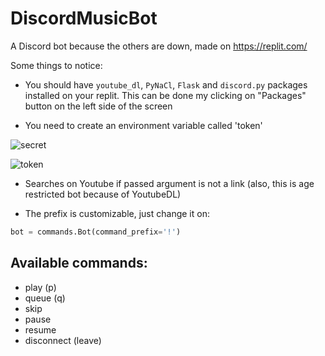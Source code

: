 # DiscordMusicBot
A Discord bot because the others are down, made on https://replit.com/

Some things to notice:

- You should have ```youtube_dl```, ```PyNaCl```, ```Flask``` and ```discord.py``` packages installed on your replit. This can be done my clicking on "Packages" button on the left side of the screen

- You need to create an environment variable called 'token'

![secret](https://user-images.githubusercontent.com/65873681/145472822-a5034083-7205-4362-a026-2871084267f4.png)


![token](https://user-images.githubusercontent.com/65873681/145472959-d8b9acc8-e7c1-4c64-af90-786278096e50.png)

- Searches on Youtube if passed argument is not a link (also, this is age restricted bot because of YoutubeDL)

- The prefix is customizable, just change it on:

```py
bot = commands.Bot(command_prefix='!')
```


## Available commands:
- play (p)
- queue (q)
- skip
- pause
- resume
- disconnect (leave)
